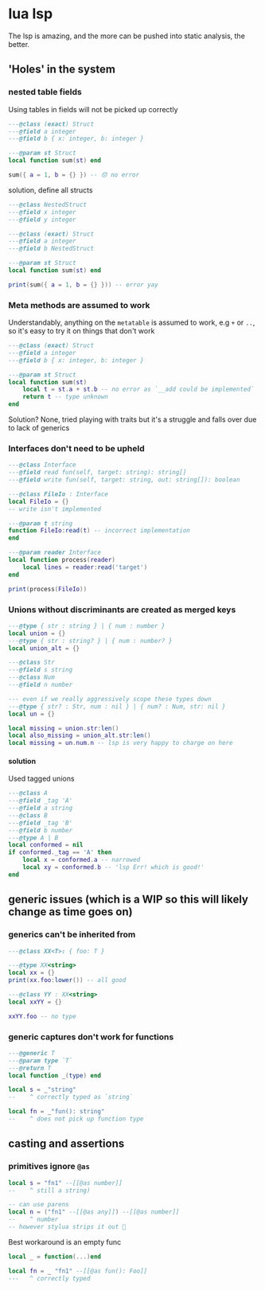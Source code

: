 # lua lsp

The lsp is amazing, and the more can be pushed into static analysis, the better.

## 'Holes' in the system

### nested table fields

Using tables in fields will not be picked up correctly

```lua
---@class (exact) Struct
---@field a integer
---@field b { x: integer, b: integer }

---@param st Struct
local function sum(st) end

sum({ a = 1, b = {} }) -- 😞 no error
```

solution, define all structs

```lua
---@class NestedStruct
---@field x integer
---@field y integer

---@class (exact) Struct
---@field a integer
---@field b NestedStruct

---@param st Struct
local function sum(st) end

print(sum({ a = 1, b = {} })) -- error yay
```

### Meta methods are assumed to work

Understandably, anything on the `metatable` is assumed to work, e.g `+` or `..`, so it's easy to try it on things that don't work

```lua
---@class (exact) Struct
---@field a integer
---@field b { x: integer, b: integer }

---@param st Struct
local function sum(st)
	local t = st.a + st.b -- no error as `__add could be implemented`
	return t -- type unknown
end
```

Solution? None, tried playing with traits but it's a struggle and falls over due to lack of generics

### Interfaces don't need to be upheld

```lua
---@class Interface
---@field read fun(self, target: string): string[]
---@field write fun(self, target: string, out: string[]): boolean

---@class FileIo : Interface
local FileIo = {}
-- write isn't implemented

---@param t string
function FileIo:read(t) -- incorrect implementation
end

---@param reader Interface
local function process(reader)
	local lines = reader:read('target')
end

print(process(FileIo))
```

### Unions without discriminants are created as merged keys

```lua
---@type { str : string } | { num : number }
local union = {}
---@type { str : string? } | { num : number? }
local union_alt = {}

---@class Str
---@field s string
---@class Num
---@field n number

--- even if we really aggressively scope these types down
---@type { str? : Str, num : nil } | { num? : Num, str: nil }
local un = {}

local missing = union.str:len()
local also_missing = union_alt.str:len()
local missing = un.num.n -- lsp is very happy to charge on here
```

#### solution

Used tagged unions

```lua
---@class A
---@field _tag 'A'
---@field a string
---@class B
---@field _tag 'B'
---@field b number
---@type A | B
local conformed = nil
if conformed._tag == 'A' then
	local x = conformed.a -- narrowed
	local xy = conformed.b -- 'lsp Err! which is good!'
end
```

## generic issues (which is a WIP so this will likely change as time goes on)

### generics can't be inherited from

```lua
---@class XX<T>: { foo: T }

---@type XX<string>
local xx = {}
print(xx.foo:lower()) -- all good

---@class YY : XX<string>
local xxYY = {}

xxYY.foo -- no type
```

### generic captures don't work for functions

```lua
---@generic T
---@param type `T`
---@return T
local function _(type) end

local s = _"string"
--    ^ correctly typed as `string`

local fn = _"fun(): string"
--    ^ does not pick up function type
```

## casting and assertions

### primitives ignore `@as`

```lua
local s = "fn1" --[[@as number]]
--    ^ still a string)

-- can use parens
local n = ("fn1" --[[@as any]]) --[[@as number]]
--    ^ number
-- however stylua strips it out 🙁
```

Best workaround is an empty func

```lua
local _ = function(...)end

local fn = _ "fn1" --[[@as fun(): Foo]]
---   ^ correctly typed
```
